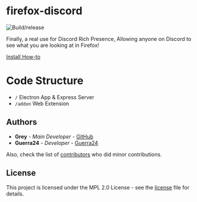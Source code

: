 # firefox-discord
![Build/release](https://github.com/Chronomly/firefox-discord/workflows/Build/release/badge.svg)

Finally, a real use for Discord Rich Presence, Allowing anyone on Discord to see what you are looking at in Firefox!

[Install How-to](https://github.com/Chronomly/firefox-discord/wiki/How-to-Install)

# Code Structure

- `/` Electron App & Express Server
- `/addon` Web Extension

## Authors

* **Grey** - *Main Developer* - [GitHub](https://github.com/chronomly)
* **Guerra24** - *Developer* - [Guerra24](https://github.com/Guerra24)

Also, check the list of [contributors](https://github.com/Chronomly/Represent/contributors) who did minor contributions.

## License

This project is licensed under the MPL 2.0 License - see the [license](https://github.com/Chronomly/firefox-discord/blob/master/LICENSE) file for details.